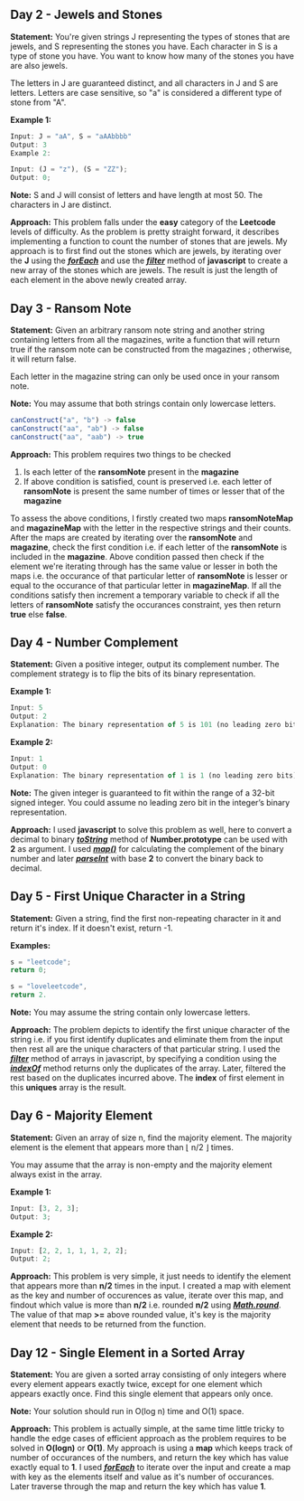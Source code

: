## Day 2 - Jewels and Stones

**Statement:**
You're given strings J representing the types of stones that are jewels, and S representing the stones you have. Each character in S is a type of stone you have. You want to know how many of the stones you have are also jewels.

The letters in J are guaranteed distinct, and all characters in J and S are letters. Letters are case sensitive, so "a" is considered a different type of stone from "A".

**Example 1:**

```javascript
Input: J = "aA", S = "aAAbbbb"
Output: 3
Example 2:
```

```javascript
Input: (J = "z"), (S = "ZZ");
Output: 0;
```

**Note:**
S and J will consist of letters and have length at most 50.
The characters in J are distinct.

**Approach:**
This problem falls under the **easy** category of the **Leetcode** levels of difficulty. As the problem is pretty straight forward, it describes implementing a function to count the number of stones that are jewels. My approach is to first find out the stones which are jewels, by iterating over the **J** using the [**_forEach_**](https://developer.mozilla.org/en-US/docs/Web/JavaScript/Reference/Global_Objects/Array/forEach) and use the [**_filter_**](https://developer.mozilla.org/en-US/docs/Web/JavaScript/Reference/Global_Objects/Array/filter) method of **javascript** to create a new array of the stones which are jewels. The result is just the length of each element in the above newly created array.

## Day 3 - Ransom Note

**Statement:**
Given an arbitrary ransom note string and another string containing letters from all the magazines, write a function that will return true if the ransom note can be constructed from the magazines ; otherwise, it will return false.

Each letter in the magazine string can only be used once in your ransom note.

**Note:**
You may assume that both strings contain only lowercase letters.

```javascript
canConstruct("a", "b") -> false
canConstruct("aa", "ab") -> false
canConstruct("aa", "aab") -> true
```

**Approach:**
This problem requires two things to be checked

1. Is each letter of the **ransomNote** present in the **magazine**
2. If above condition is satisfied, count is preserved i.e. each letter of **ransomNote** is present the same number of times or lesser that of the **magazine**

To assess the above conditions, I firstly created two maps **ransomNoteMap** and **magazineMap** with the letter in the respective strings and their counts. After the maps are created by iterating over the **ransomNote** and **magazine**, check the first condition i.e. if each letter of the **ransomNote** is included in the **magazine**. Above condition passed then check if the element we're iterating through has the same value or lesser in both the maps i.e. the occurance of that particular letter of **ransomNote** is lesser or equal to the occurance of that particular letter in **magazineMap**. If all the conditions satisfy then increment a temporary variable to check if all the letters of **ransomNote** satisfy the occurances constraint, yes then return **true** else **false**.

## Day 4 - Number Complement

**Statement:**
Given a positive integer, output its complement number. The complement strategy is to flip the bits of its binary representation.

**Example 1:**

```javascript
Input: 5
Output: 2
Explanation: The binary representation of 5 is 101 (no leading zero bits), and its complement is 010. So you need to output 2.
```

**Example 2:**

```javascript
Input: 1
Output: 0
Explanation: The binary representation of 1 is 1 (no leading zero bits), and its complement is 0. So you need to output 0.
```

**Note:**
The given integer is guaranteed to fit within the range of a 32-bit signed integer.
You could assume no leading zero bit in the integer’s binary representation.

**Approach:**
I used **javascript** to solve this problem as well, here to convert a decimal to binary [**_toString_**](https://developer.mozilla.org/en-US/docs/Web/JavaScript/Reference/Global_Objects/Number/toString) method of **Number.prototype** can be used with **2** as argument. I used [**_map()_**](https://developer.mozilla.org/en-US/docs/Web/JavaScript/Reference/Global_Objects/Array/map) for calculating the complement of the binary number and later [**_parseInt_**](https://developer.mozilla.org/en-US/docs/Web/JavaScript/Reference/Global_Objects/parseInt) with base **2** to convert the binary back to decimal.

## Day 5 - First Unique Character in a String

**Statement:**
Given a string, find the first non-repeating character in it and return it's index. If it doesn't exist, return -1.

**Examples:**

```javascript
s = "leetcode";
return 0;
```

```javascript
s = "loveleetcode",
return 2.
```

**Note:**
You may assume the string contain only lowercase letters.

**Approach:**
The problem depicts to identify the first unique character of the string i.e. if you first identify duplicates and eliminate them from the input then rest all are the unique characters of that particular string. I used the [**_filter_**](https://developer.mozilla.org/en-US/docs/Web/JavaScript/Reference/Global_Objects/Array/filter) method of arrays in javascript, by specifying a condition using the [**_indexOf_**](https://developer.mozilla.org/en-US/docs/Web/JavaScript/Reference/Global_Objects/Array/indexOf) method returns only the duplicates of the array. Later, filtered the rest based on the duplicates incurred above. The **index** of first element in this **uniques** array is the result.

## Day 6 - Majority Element

**Statement:**
Given an array of size n, find the majority element. The majority element is the element that appears more than ⌊ n/2 ⌋ times.

You may assume that the array is non-empty and the majority element always exist in the array.

**Example 1:**

```javascript
Input: [3, 2, 3];
Output: 3;
```

**Example 2:**

```javascript
Input: [2, 2, 1, 1, 1, 2, 2];
Output: 2;
```

**Approach:**
This problem is very simple, it just needs to identify the element that appears more than **n/2** times in the input. I created a map with element as the key and number of occurences as value, iterate over this map, and findout which value is more than **n/2** i.e. rounded **n/2** using [**_Math.round_**](https://developer.mozilla.org/en-US/docs/Web/JavaScript/Reference/Global_Objects/Math/round). The value of that map **>=** above rounded value, it's key is the majority element that needs to be returned from the function.

## Day 12 - Single Element in a Sorted Array

**Statement:**
You are given a sorted array consisting of only integers where every element appears exactly twice, except for one element which appears exactly once. Find this single element that appears only once.

**Note:** Your solution should run in O(log n) time and O(1) space.

**Approach:**
This problem is actually simple, at the same time little tricky to handle the edge cases of efficient approach as the problem requires to be solved in **O(logn)** or **O(1)**. My approach is using a **map** which keeps track of number of occurances of the numbers, and return the key which has value exactly equal to **1**. I used [**_forEach_**](https://developer.mozilla.org/en-US/docs/Web/JavaScript/Reference/Global_Objects/Array/forEach) to iterate over the input and create a map with key as the elements itself and value as it's number of occurances. Later traverse through the map and return the key which has value **1**.
